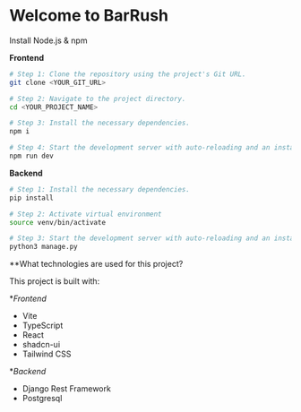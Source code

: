 # Welcome to BarRush

Install Node.js & npm

**Frontend**
```sh
# Step 1: Clone the repository using the project's Git URL.
git clone <YOUR_GIT_URL>

# Step 2: Navigate to the project directory.
cd <YOUR_PROJECT_NAME>

# Step 3: Install the necessary dependencies.
npm i

# Step 4: Start the development server with auto-reloading and an instant preview.
npm run dev
```

**Backend**
```sh
# Step 1: Install the necessary dependencies.
pip install

# Step 2: Activate virtual environment
source venv/bin/activate

# Step 3: Start the development server with auto-reloading and an instant preview.
python3 manage.py
```

**What technologies are used for this project?

This project is built with:

**Frontend*
- Vite
- TypeScript
- React
- shadcn-ui
- Tailwind CSS

**Backend*
- Django Rest Framework
- Postgresql



